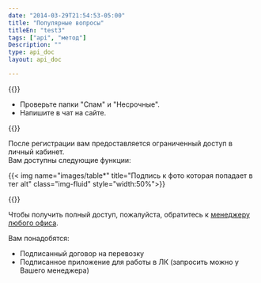 ```yaml
---
date: "2014-03-29T21:54:53-05:00"
title: "Популярные вопросы"
titleEn: "test3"
tags: ["api", "метод"]
Description: ""
type: api_doc
layout: api_doc

---
```


{{<alert icon="question-circle" color="alert7-light" text="Если пароль от личного кабинета вам на почту не пришел " close="false">}}

* Проверьте папки "Спам" и "Несрочные".
* Напишите в чат на сайте.  

{{<alert icon="question-circle" color="alert7-light" text="Что такое ограниченный и полный доступ в личный кабинет" close="false">}}

После регистрации вам предоставляется ограниченный доступ в личный кабинет. <br/>
Вам доступны следующие функции:

{{< img name="images/table*" title="Подпись к фото которая попадает в тег alt" class="img-fluid" style="width:50%">}}

{{<alert icon="question-circle" color="alert7-light" text="Как получить полный доступ в личный кабинет" close="false">}}

Чтобы получить полный доступ, пожалуйста, обратитесь к <a href="http://www.fesco.ru/contacts/" target="_blank">менеджеру любого офиса</a>. 

Вам понадобятся: 

* Подписанный договор на перевозку
* Подписанное приложение для работы в ЛК (запросить можно у Вашего менеджера)
